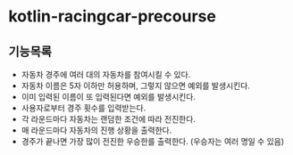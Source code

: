 # kotlin-racingcar-precourse

## 기능목록

- 자동차 경주에 여러 대의 자동차를 참여시킬 수 있다.
- 자동차 이름은 5자 이하만 허용하며, 그렇지 않으면 예외를 발생시킨다.
- 이미 입력된 이름이 또 입력된다면 예외를 발생시킨다.
- 사용자로부터 경주 횟수를 입력받는다.
- 각 라운드마다 자동차는 랜덤한 조건에 따라 전진한다.
- 매 라운드마다 자동차의 진행 상황을 출력한다.
- 경주가 끝나면 가장 많이 전진한 우승한를 출력한다. (우승자는 여러 명일 수 있음)
